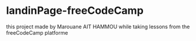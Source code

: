 # landinPage-freeCodeCamp
this project made by Marouane AIT HAMMOU while taking lessons from the freeCodeCamp platforme
